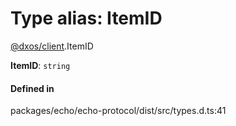 # Type alias: ItemID

[@dxos/client](../modules/dxos_client.md).ItemID

 **ItemID**: `string`

#### Defined in

packages/echo/echo-protocol/dist/src/types.d.ts:41
